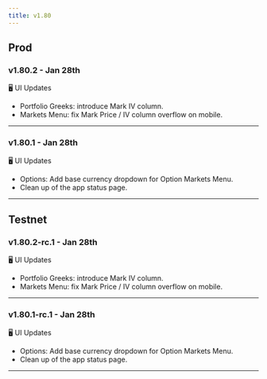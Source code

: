 ```yaml
---
title: v1.80
---
```


## Prod
### v1.80.2 - Jan 28th
🖥️  UI Updates
* Portfolio Greeks: introduce Mark IV column.
* Markets Menu: fix Mark Price / IV column overflow on mobile.
---
### v1.80.1 - Jan 28th
🖥️  UI Updates
* Options: Add base currency dropdown for Option Markets Menu.
* Clean up of the app status page.
---

## Testnet
### v1.80.2-rc.1 - Jan 28th
🖥️  UI Updates
* Portfolio Greeks: introduce Mark IV column.
* Markets Menu: fix Mark Price / IV column overflow on mobile.
---

### v1.80.1-rc.1 - Jan 28th
🖥️  UI Updates
* Options: Add base currency dropdown for Option Markets Menu.
* Clean up of the app status page.
---
